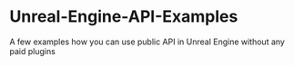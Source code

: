 # Unreal-Engine-API-Examples
A few examples how you can use public API in Unreal Engine without any paid plugins
